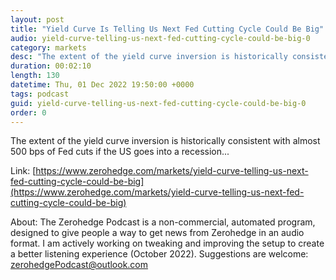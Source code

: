 ```yaml
---
layout: post
title: "Yield Curve Is Telling Us Next Fed Cutting Cycle Could Be Big"
audio: yield-curve-telling-us-next-fed-cutting-cycle-could-be-big-0
category: markets
desc: "The extent of the yield curve inversion is historically consistent with almost 500 bps of Fed cuts if the US goes into a recession..."
duration: 00:02:10
length: 130
datetime: Thu, 01 Dec 2022 19:50:00 +0000
tags: podcast
guid: yield-curve-telling-us-next-fed-cutting-cycle-could-be-big-0
order: 0
---
```

The extent of the yield curve inversion is historically consistent with almost 500 bps of Fed cuts if the US goes into a recession...

Link: [https://www.zerohedge.com/markets/yield-curve-telling-us-next-fed-cutting-cycle-could-be-big](https://www.zerohedge.com/markets/yield-curve-telling-us-next-fed-cutting-cycle-could-be-big)

About: The Zerohedge Podcast is a non-commercial, automated program, designed to give people a way to get news from Zerohedge in an audio format.  I am actively working on tweaking and improving the setup to create a better listening experience (October 2022).  Suggestions are welcome: [zerohedgePodcast@outlook.com](mailto:zerohedgePodcast@outlook.com)